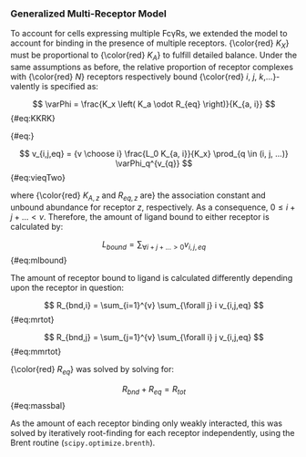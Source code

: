 ### Generalized Multi-Receptor Model

To account for cells expressing multiple FcγRs, we extended the model to account for binding in the presence of multiple receptors. {\color{red} $K_X$} must be proportional to {\color{red} $K_A$} to fulfill detailed balance. Under the same assumptions as before, the relative proportion of receptor complexes with {\color{red} $N$} receptors respectively bound {\color{red} $i$, $j$, $k$,...}-valently is specified as:

$$ \varPhi = \frac{K_x \left( K_a \odot R_{eq} \right)}{K_{a, i}} $$ {#eq:KKRK}

$$ $$ {#eq:}

$$ v_{i,j,eq} = {v \choose i} \frac{L_0 K_{a, i}}{K_x} \prod_{q \in (i, j, ...)} \varPhi_q^{v_{q}} $$ {#eq:vieqTwo}

where {\color{red} $K_{A,z}$ and $R_{eq,z}$ are} the association constant and unbound abundance for receptor $z$, respectively. As a consequence, $0 \leq i + j + ... < v$. Therefore, the amount of ligand bound to either receptor is calculated by:

$$ L_{bound} = \sum_{\forall i + j + ... > 0} v_{i,j,eq}  $$ {#eq:mlbound}

The amount of receptor bound to ligand is calculated differently depending upon the receptor in question:

$$ R_{bnd,i} = \sum_{i=1}^{v} \sum_{\forall j} i v_{i,j,eq} $$ {#eq:mrtot}

$$ R_{bnd,j} = \sum_{j=1}^{v} \sum_{\forall i} j v_{i,j,eq} $$ {#eq:mmrtot}

{\color{red} $R_{eq}$} was solved by solving for:

$$ R_{bnd} + R_{eq} = R_{tot} $$ {#eq:massbal}

As the amount of each receptor binding only weakly interacted, this was solved by iteratively root-finding for each receptor independently, using the Brent routine (`scipy.optimize.brenth`).
